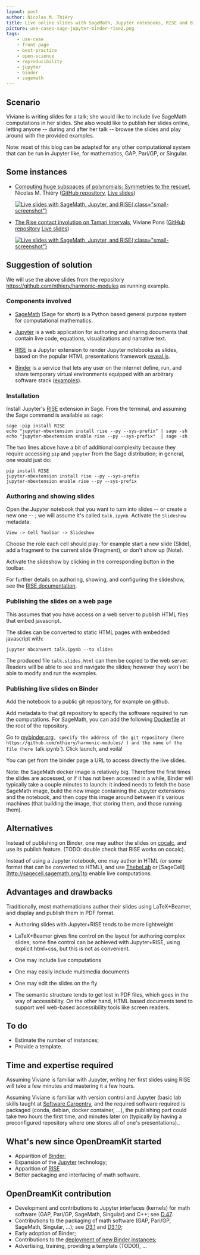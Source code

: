 ```yaml
---
layout: post
author: Nicolas M. Thiéry
title: Live online slides with SageMath, Jupyter notebooks, RISE and Binder
picture: use-cases-sage-jupyter-binder-rise2.png
tags:
    - use-case
    - front-page
    - best-practice
    - open-science
    - reproducibility
    - jupyter
    - binder
    - sagemath
---
```


## Scenario

Viviane is writing slides for a talk; she would like to include live
SageMath computations in her slides. She also would like to publish
her slides online, letting anyone -- during and after her talk --
browse the slides and play around with the provided examples.

Note: most of this blog can be adapted for any other computational
system that can be run in Jupyter like, for mathematics, GAP, Pari/GP,
or Singular.

## Some instances

- [Computing huge subspaces of polynomials: Symmetries to the rescue!](https://github.com/nthiery/harmonic-modules/blob/master/talk.ipynb),
  Nicolas M. Thiéry
  ([GitHub repository](https://github.com/nthiery/harmonic-modules),
   [Live slides](https://mybinder.org/v2/gh/nthiery/harmonic-modules/master?filepath=talk.ipynb))

  [ ![Live slides with SageMath, Jupyter, and RISE](/public/images/use-cases-sage-jupyter-binder-rise.png){:class="small-screenshot"} ](/public/images/use-cases-sage-jupyter-binder-rise.png)

- [The Rise contact involution on Tamari Intervals](https://github.com/VivianePons/public-notebooks/blob/master/TamariIntervalPosets/2018_ICERM_Presentation.ipynb),
  Viviane Pons
  ([GitHub repository](https://github.com/VivianePons/public-notebooks/)
   [Live slides](https://mybinder.org/v2/gh/VivianePons/public-notebooks/master?filepath=TamariIntervalPosets/2018_ICERM_Presentation.ipynb))

  [ ![Live slides with SageMath, Jupyter, and RISE](/public/images/use-cases-sage-jupyter-binder-rise2.png){:class="small-screenshot"} ](/public/images/use-cases-sage-jupyter-binder-rise2.png)

## Suggestion of solution

We will use the above slides from the repository
https://github.com/nthiery/harmonic-modules as running example.

### Components involved

- [SageMath](http://sagemath.org) (Sage for short) is a Python based
  general purpose system for computational mathematics.

- [Jupyter](jupyter.org) is a web application for authoring and
  sharing documents that contain live code, equations, visualizations
  and narrative text.

- [RISE](http://rise.readthedocs.io/) is a Jupyter extension
  to render Jupyter notebooks as slides, based on the popular HTML
  presentations framework [reveal.js](https://revealjs.com/).

- [Binder](https://mybinder.org) is a service that lets any user on
  the internet define, run, and share temporary virtual environments
  equipped with an arbitrary software stack
  ([examples](https://jupyter.org/try)).

### Installation

Install Jupyter's [RISE](http://rise.readthedocs.io/) extension in Sage.
From the terminal, and assuming the Sage command is available as `sage`:

    sage -pip install RISE
    echo "jupyter-nbextension install rise --py --sys-prefix" | sage -sh
    echo "jupyter-nbextension enable rise --py --sys-prefix"  | sage -sh

The two lines above have a bit of additional complexity because they
require accessing `pip` and `jupyter` from the Sage distribution; in
general, one would just do:

    pip install RISE
    jupyter-nbextension install rise --py --sys-prefix
    jupyter-nbextension enable rise --py --sys-prefix

### Authoring and showing slides

Open the Jupyter notebook that you want to turn into slides -- or
create a new one -- ; we will assume it's called `talk.ipynb`.
Activate the `Slideshow` metadata:

    View -> Cell Toolbar -> Slideshow

Choose the role each cell should play: for example start a new
slide (Slide), add a fragment to the current slide (Fragment), or
don't show up (Note).

Activate the slideshow by clicking in the corresponding button in the
toolbar.

For further details on authoring, showing, and configuring the
slideshow, see the [RISE documentation](http://rise.readthedocs.io/).

### Publishing the slides on a web page

This assumes that you have access on a web server to publish HTML
files that embed javascript.

The slides can be converted to static HTML pages with embedded
javascript with:

    jupyter nbconvert talk.ipynb --to slides

The produced file `talk.slides.html` can then be copied to the web
server. Readers will be able to see and navigate the slides; however
they won't be able to modify and run the examples.

### Publishing live slides on Binder

Add the notebook to a public git repository, for example on github.

Add metadata to that git repository to specify the software required
to run the computations. For SageMath, you can add the following
[Dockerfile](https://github.com/nthiery/harmonic-modules/blob/master/Dockerfile)
at the root of the repository.

Go to [mybinder.org](https://mybinder.org)`, specify the address of
the git repository (here https://github.com/nthiery/harmonic-modules/
) and the name of the file (here `talk.ipynb`). Click launch, and
voilà!

You can get from the binder page a URL to access directly the live
slides.

Note: the SageMath docker image is relatively big. Therefore the first
times the slides are accessed, or if it has not been accessed in a
while, Binder will typically take a couple minutes to launch: it
indeed needs to fetch the base SageMath image, build the new image
containing the Jupyter extensions and the notebook, and then copy this
image around between it's various machines (that building the image,
that storing them, and those running them).

## Alternatives

Instead of publishing on Binder, one may author the slides on
[cocalc](http://cocalc.com), and use its publish feature.
(TODO: double check that RISE works on cocalc).

Instead of using a Jupyter notebook, one may author in HTML (or some
format that can be converted to HTML), and use
[ThebeLab](https://github.com/minrk/thebelab) or
[SageCell][http://sagecell.sagemath.org/]to enable live computations.

## Advantages and drawbacks

Traditionally, most mathematicians author their slides using
LaTeX+Beamer, and display and publish them in PDF format.

- Authoring slides with Jupyter+RISE tends to be more lightweight

- LaTeX+Beamer gives fine control on the layout for authoring complex
  slides; some fine control can be achieved with Jupyter+RISE, using
  explicit html+css, but this is not as convenient.

- One may include live computations

- One may easily include multimedia documents

- One may edit the slides on the fly

- The semantic structure tends to get lost in PDF files, which goes in
  the way of accessibility. On the other hand, HTML based documents
  tend to support well web-based accessibility tools like screen
  readers.

## To do

- Estimate the number of instances;
- Provide a template.

## Time and expertise required

Assuming Viviane is familiar with Jupyter, writing her first slides
using RISE will take a few minutes and mastering it a few hours.

Assuming Viviane is familiar with version control and Jupyter (basic
lab skills taught at [Software
Carpentry](http://software-carpentry.org/), and the required software
required is packaged (conda, debian, docker container, ...), the
publishing part could take two hours the first time, and minutes later
on (typically by having a preconfigured repository where one stores
all of one's presentations)..

## What's new since OpenDreamKit started

- Apparition of [Binder](http://mybinder.org);
- Expansion of the [Jupyter](http://jupyter.org) technology;
- Apparition of [RISE](http://rise.readthedocs.io/)
- Better packaging and interfacing of math software.

## OpenDreamKit contribution

- Development and contributions to Jupyter interfaces (kernels) for
  math software (GAP, Pari/GP, SageMath, Singular) and C++;
  see [D.47](https://github.com/OpenDreamKit/OpenDreamKit/issues/96).
- Contributions to the packaging of math software (GAP, Pari/GP,
  SageMath, Singular, ...); see
  [D3.1](https://github.com/OpenDreamKit/OpenDreamKit/issues/58)
  and
  [D3.10](https://github.com/OpenDreamKit/OpenDreamKit/issues/59);
- Early adoption of Binder;
- Contributions to the
  [deployment of new Binder instances](https://github.com/OpenDreamKit/OpenDreamKit/issues/238);
- Advertising, training, providing a template (TODO!), ...

